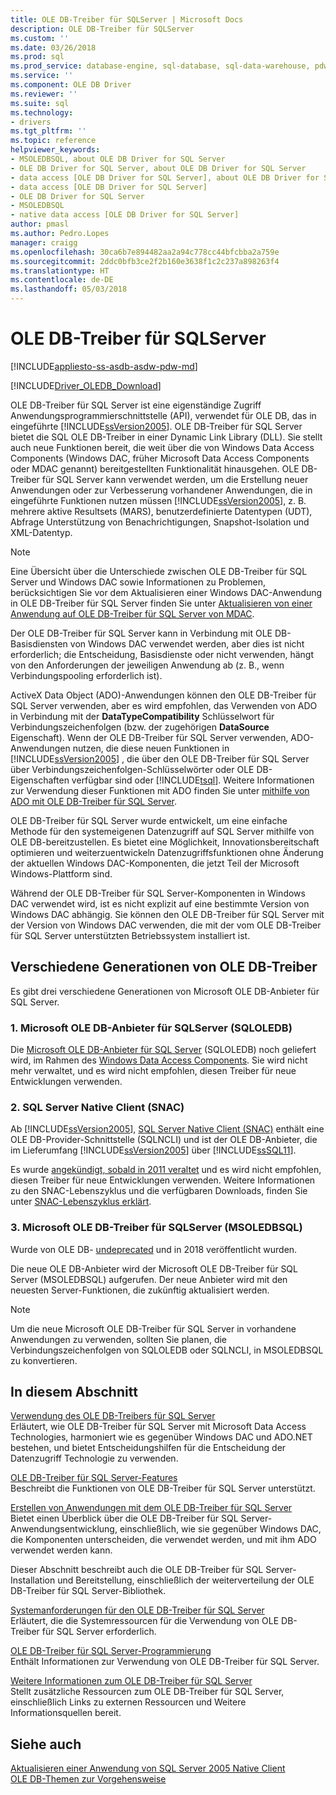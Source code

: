 ```yaml
---
title: OLE DB-Treiber für SQLServer | Microsoft Docs
description: OLE DB-Treiber für SQLServer
ms.custom: ''
ms.date: 03/26/2018
ms.prod: sql
ms.prod_service: database-engine, sql-database, sql-data-warehouse, pdw
ms.service: ''
ms.component: OLE DB Driver
ms.reviewer: ''
ms.suite: sql
ms.technology:
- drivers
ms.tgt_pltfrm: ''
ms.topic: reference
helpviewer_keywords:
- MSOLEDBSQL, about OLE DB Driver for SQL Server
- OLE DB Driver for SQL Server, about OLE DB Driver for SQL Server
- data access [OLE DB Driver for SQL Server], about OLE DB Driver for SQL Server
- data access [OLE DB Driver for SQL Server]
- OLE DB Driver for SQL Server
- MSOLEDBSQL
- native data access [OLE DB Driver for SQL Server]
author: pmasl
ms.author: Pedro.Lopes
manager: craigg
ms.openlocfilehash: 30ca6b7e894482aa2a94c778cc44bfcbba2a759e
ms.sourcegitcommit: 2ddc0bfb3ce2f2b160e3638f1c2c237a898263f4
ms.translationtype: HT
ms.contentlocale: de-DE
ms.lasthandoff: 05/03/2018
---
```

# <a name="ole-db-driver-for-sql-server"></a>OLE DB-Treiber für SQLServer
[!INCLUDE[appliesto-ss-asdb-asdw-pdw-md](../../includes/appliesto-ss-asdb-asdw-pdw-md.md)]

[!INCLUDE[Driver_OLEDB_Download](../../includes/driver_oledb_download.md)]

  OLE DB-Treiber für SQL Server ist eine eigenständige Zugriff Anwendungsprogrammierschnittstelle (API), verwendet für OLE DB, das in eingeführte [!INCLUDE[ssVersion2005](../../includes/ssversion2005-md.md)]. OLE DB-Treiber für SQL Server bietet die SQL OLE DB-Treiber in einer Dynamic Link Library (DLL). Sie stellt auch neue Funktionen bereit, die weit über die von Windows Data Access Components (Windows DAC, früher Microsoft Data Access Components oder MDAC genannt) bereitgestellten Funktionalität hinausgehen. OLE DB-Treiber für SQL Server kann verwendet werden, um die Erstellung neuer Anwendungen oder zur Verbesserung vorhandener Anwendungen, die in eingeführte Funktionen nutzen müssen [!INCLUDE[ssVersion2005](../../includes/ssversion2005-md.md)], z. B. mehrere aktive Resultsets (MARS), benutzerdefinierte Datentypen (UDT), Abfrage Unterstützung von Benachrichtigungen, Snapshot-Isolation und XML-Datentyp.  
  
> [!NOTE]  
>  Eine Übersicht über die Unterschiede zwischen OLE DB-Treiber für SQL Server und Windows DAC sowie Informationen zu Problemen, berücksichtigen Sie vor dem Aktualisieren einer Windows DAC-Anwendung in OLE DB-Treiber für SQL Server finden Sie unter [Aktualisieren von einer Anwendung auf OLE DB-Treiber für SQL Server von MDAC](../oledb/applications/updating-an-application-to-oledb-driver-for-sql-server-from-mdac.md).  
  
 Der OLE DB-Treiber für SQL Server kann in Verbindung mit OLE DB-Basisdiensten von Windows DAC verwendet werden, aber dies ist nicht erforderlich; die Entscheidung, Basisdienste oder nicht verwenden, hängt von den Anforderungen der jeweiligen Anwendung ab (z. B., wenn Verbindungspooling erforderlich ist).  
  
 ActiveX Data Object (ADO)-Anwendungen können den OLE DB-Treiber für SQL Server verwenden, aber es wird empfohlen, das Verwenden von ADO in Verbindung mit der **DataTypeCompatibility** Schlüsselwort für Verbindungszeichenfolgen (bzw. der zugehörigen  **DataSource** Eigenschaft). Wenn der OLE DB-Treiber für SQL Server verwenden, ADO-Anwendungen nutzen, die diese neuen Funktionen in [!INCLUDE[ssVersion2005](../../includes/ssversion2005-md.md)] , die über den OLE DB-Treiber für SQL Server über Verbindungszeichenfolgen-Schlüsselwörter oder OLE DB-Eigenschaften verfügbar sind oder [!INCLUDE[tsql](../../includes/tsql-md.md)]. Weitere Informationen zur Verwendung dieser Funktionen mit ADO finden Sie unter [mithilfe von ADO mit OLE DB-Treiber für SQL Server](../oledb/applications/using-ado-with-oledb-driver-for-sql-server.md).  
  
 OLE DB-Treiber für SQL Server wurde entwickelt, um eine einfache Methode für den systemeigenen Datenzugriff auf SQL Server mithilfe von OLE DB-bereitzustellen. Es bietet eine Möglichkeit, Innovationsbereitschaft optimieren und weiterzuentwickeln Datenzugriffsfunktionen ohne Änderung der aktuellen Windows DAC-Komponenten, die jetzt Teil der Microsoft Windows-Plattform sind.  
  
 Während der OLE DB-Treiber für SQL Server-Komponenten in Windows DAC verwendet wird, ist es nicht explizit auf eine bestimmte Version von Windows DAC abhängig. Sie können den OLE DB-Treiber für SQL Server mit der Version von Windows DAC verwenden, die mit der vom OLE DB-Treiber für SQL Server unterstützten Betriebssystem installiert ist.  

 ## <a name="different-generations-of-ole-db-drivers"></a>Verschiedene Generationen von OLE DB-Treiber

Es gibt drei verschiedene Generationen von Microsoft OLE DB-Anbieter für SQL Server.

### <a name="1-microsoft-ole-db-provider-for-sql-server-sqloledb"></a>1. Microsoft OLE DB-Anbieter für SQLServer (SQLOLEDB)
Die [Microsoft OLE DB-Anbieter für SQL Server](../../ado/guide/appendixes/microsoft-ole-db-provider-for-sql-server.md) (SQLOLEDB) noch geliefert wird, im Rahmen des [Windows Data Access Components](https://msdn.microsoft.com/en-us/library/ms692897.aspx). Sie wird nicht mehr verwaltet, und es wird nicht empfohlen, diesen Treiber für neue Entwicklungen verwenden.

### <a name="2-sql-server-native-client-snac"></a>2. SQL Server Native Client (SNAC)
Ab [!INCLUDE[ssVersion2005](../../includes/ssversion2005-md.md)], [SQL Server Native Client (SNAC)](../../relational-databases/native-client/sql-server-native-client.md) enthält eine OLE DB-Provider-Schnittstelle (SQLNCLI) und ist der OLE DB-Anbieter, die im Lieferumfang [!INCLUDE[ssVersion2005](../../includes/ssversion2005-md.md)] über [!INCLUDE[ssSQL11](../../includes/sssql11-md.md)].

Es wurde [angekündigt, sobald in 2011 veraltet](https://blogs.msdn.microsoft.com/sqlnativeclient/2011/08/29/microsoft-is-aligning-with-odbc-for-native-relational-data-access/) und es wird nicht empfohlen, diesen Treiber für neue Entwicklungen verwenden. Weitere Informationen zu den SNAC-Lebenszyklus und die verfügbaren Downloads, finden Sie unter [SNAC-Lebenszyklus erklärt](https://blogs.msdn.microsoft.com/sqlreleaseservices/snac-lifecycle-explained/).

### <a name="3-microsoft-ole-db-driver-for-sql-server-msoledbsql"></a>3. Microsoft OLE DB-Treiber für SQLServer (MSOLEDBSQL)
Wurde von OLE DB- [undeprecated](https://blogs.msdn.microsoft.com/sqlnativeclient/2017/10/06/announcing-the-new-release-of-ole-db-driver-for-sql-server/) und in 2018 veröffentlicht wurden.

Die neue OLE DB-Anbieter wird der Microsoft OLE DB-Treiber für SQL Server (MSOLEDBSQL) aufgerufen. Der neue Anbieter wird mit den neuesten Server-Funktionen, die zukünftig aktualisiert werden.

> [!NOTE]
> Um die neue Microsoft OLE DB-Treiber für SQL Server in vorhandene Anwendungen zu verwenden, sollten Sie planen, die Verbindungszeichenfolgen von SQLOLEDB oder SQLNCLI, in MSOLEDBSQL zu konvertieren.
  
## <a name="in-this-section"></a>In diesem Abschnitt  
[Verwendung des OLE DB-Treibers für SQL Server](../oledb/when-to-use-oledb-driver-for-sql-server.md)  
 Erläutert, wie OLE DB-Treiber für SQL Server mit Microsoft Data Access Technologies, harmoniert wie es gegenüber Windows DAC und ADO.NET bestehen, und bietet Entscheidungshilfen für die Entscheidung der Datenzugriff Technologie zu verwenden.  
  
 [OLE DB-Treiber für SQL Server-Features](../oledb/features/oledb-driver-for-sql-server-features.md )  
 Beschreibt die Funktionen von OLE DB-Treiber für SQL Server unterstützt.  
  
 [Erstellen von Anwendungen mit dem OLE DB-Treiber für SQL Server](../oledb/applications/building-applications-with-oledb-driver-for-sql-server.md)  
 Bietet einen Überblick über die OLE DB-Treiber für SQL Server-Anwendungsentwicklung, einschließlich, wie sie gegenüber Windows DAC, die Komponenten unterscheiden, die verwendet werden, und mit ihm ADO verwendet werden kann.  
  
 Dieser Abschnitt beschreibt auch die OLE DB-Treiber für SQL Server-Installation und Bereitstellung, einschließlich der weiterverteilung der OLE DB-Treiber für SQL Server-Bibliothek.  
  
 [Systemanforderungen für den OLE DB-Treiber für SQL Server](../oledb/system-requirements-for-oledb-driver-for-sql-server.md)  
 Erläutert, die die Systemressourcen für die Verwendung von OLE DB-Treiber für SQL Server erforderlich.  
  
 [OLE DB-Treiber für SQL Server-Programmierung](../oledb/ole-db/oledb-driver-for-sql-server-programming.md)  
 Enthält Informationen zur Verwendung von OLE DB-Treiber für SQL Server.  
  
 [Weitere Informationen zum OLE DB-Treiber für SQL Server](../oledb/finding-more-oledb-driver-for-sql-server-information.md)  
 Stellt zusätzliche Ressourcen zum OLE DB-Treiber für SQL Server, einschließlich Links zu externen Ressourcen und Weitere Informationsquellen bereit.  
  
  
## <a name="see-also"></a>Siehe auch  
 [Aktualisieren einer Anwendung von SQL Server 2005 Native Client](../oledb/applications/updating-an-application-from-sql-server-2005-native-client.md)    
 [OLE DB-Themen zur Vorgehensweise](../oledb/ole-db-how-to/ole-db-how-to-topics.md)  
  
  
